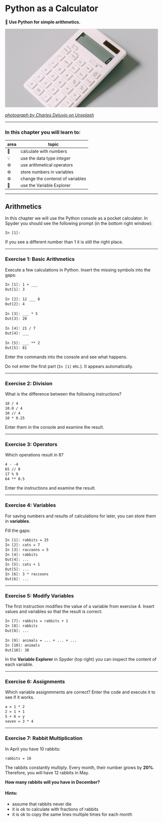 
# Python as a Calculator

**🎯 Use Python for simple arithmetics.**

![](calculator.png)

*[photograph by Charles Deluvio on Unsplash](https://unsplash.com/@charlesdeluvio)*

----

### In this chapter you will learn to:

| area | topic |
|---------|-------|
| 💼 | calculate with numbers |
| 💡 | use the data type *integer* |
| ⚙ | use arithmetical operators |
| ⚙ | store numbers in variables  |
| ⚙ | change the contenst of variables |
| 🔧 | use the Variable Explorer |

----

## Arithmetics

In this chapter we will use the Python console as a pocket calculator.
In Spyder you should see the following prompt (in the bottom right window):

    In [1]:

If you see a different number than 1 it is still the right place.

----

### Exercise 1: Basic Arithmetics

Execute a few calculations in Python.
Insert the missing symbols into the gaps:

    In [1]: 1 + ___
    Out[1]: 3

    In [2]: 12 ___ 8
    Out[2]: 4

    In [3]: ___ * 5
    Out[3]: 20

    In [4]: 21 / 7
    Out[4]: ___

    In [5]: ___ ** 2
    Out[5]: 81

Enter the commands into the console and see what happens.

Do not enter the first part (`In [1]` etc.). It appears automatically.

----

### Exercise 2: Division

What is the difference between the following instructions?

    10 / 4
    10.0 / 4
    10 // 4
    10 * 0.25

Enter them in the console and examine the result.

----

### Exercise 3: Operators

Which operations result in 8?

    4 - -4
    65 // 8
    17 % 9
    64 ** 0.5

Enter the instructions and examine the result.

----

### Exercise 4: Variables

For saving numbers and results of calculations for later, you can store them in **variables**.

Fill the gaps:

    In [1]: rabbits = 25
    In [2]: cats = 7
    In [3]: raccoons = 5
    In [4]: rabbits
    Out[4]: ...
    In [5]: cats + 1
    Out[5]: ...
    In [6]: 3 * raccoons
    Out[6]: ...

----

### Exercise 5: Modify Variables

The first instruction modifies the value of a variable from exercise 4.
Insert values and variables so that the result is correct:

    In [7]: rabbits = rabbits + 1
    In [8]: rabbits
    Out[8]: ...

    In [9]: animals = ... + ... + ...
    In [10]: animals
    Out[10]: 38

In the **Variable Explorer** in Spyder (top right) you can inspect the content of each variable.

----

### Exercise 6: Assignments

Which variable assignmments are correct?
Enter the code and execute it to see if it works.

    a = 1 * 2
    2 = 1 + 1
    5 + 6 = y
    seven = 3 * 4

----

### Exercise 7: Rabbit Multiplication

In April you have 10 rabbits:

    rabbits = 10

The rabbits constantly multiply.
Every month, their number grows by **20%**.
Therefore, you will have 12 rabbits in May.

**How many rabbits will you have in December?**

#### Hints:

- assume that rabbits never die
- it is ok to calculate with fractions of rabbits
- it is ok to copy the same lines multiple times for each month
